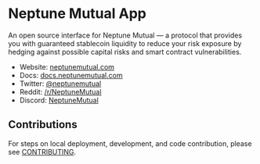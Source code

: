 # Neptune Mutual App

An open source interface for Neptune Mutual &mdash; a protocol that provides you with guaranteed stablecoin liquidity to reduce your risk exposure by hedging against possible capital risks and smart contract vulnerabilities.

- Website: [neptunemutual.com](https://neptunemutual.com)
- Docs: [docs.neptunemutual.com](https://docs.neptunemutual.com)
- Twitter: [@neptunemutual](https://twitter.com/neptunemutual)
- Reddit: [/r/NeptuneMutual](https://www.reddit.com/r/NeptuneMutual)
- Discord: [NeptuneMutual](https://discord.gg/2qMGTtJtnW)

## Contributions

For steps on local deployment, development, and code contribution, please see [CONTRIBUTING](./CONTRIBUTING.md).
